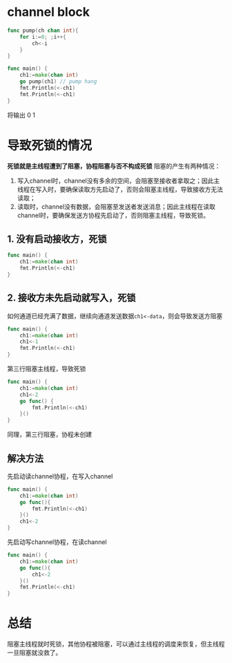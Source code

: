 # channel block
````go
func pump(ch chan int){
	for i:=0; ;i++{
		ch<-i
	}
}

func main() {
	ch1:=make(chan int)
	go pump(ch1) // pump hang
	fmt.Println(<-ch1)
	fmt.Println(<-ch1)
}

```` 
将输出 0 1
# 导致死锁的情况
**死锁就是主线程遭到了阻塞，协程阻塞与否不构成死锁**
阻塞的产生有两种情况：
1. 写入channel时，channel没有多余的空间，会阻塞至接收者拿取之；因此主线程在写入时，要确保读取方先启动了，否则会阻塞主线程，导致接收方无法读取；
2. 读取时，channel没有数据，会阻塞至发送者发送消息；因此主线程在读取channel时，要确保发送方协程先启动了，否则阻塞主线程，导致死锁。
## 1. 没有启动接收方，死锁
````go
func main() {
	ch1:=make(chan int)
	fmt.Println(<-ch1)
}
````
## 2. 接收方未先启动就写入，死锁
如何通道已经充满了数据，继续向通道发送数据`ch1<-data`，则会导致发送方阻塞
````go
func main() {
	ch1:=make(chan int)
	ch1<-1
	fmt.Println(<-ch1)
}
````
第三行阻塞主线程，导致死锁
```` go
func main() {
	ch1:=make(chan int)
	ch1<-2
	go func() {
		fmt.Println(<-ch1)
	}()
}
````
同理，第三行阻塞，协程未创建
## 解决方法
先启动读channel协程，在写入channel
````go
func main() {
	ch1:=make(chan int)
	go func(){
		fmt.Println(<-ch1)
	}()
	ch1<-2
}
````
先启动写channel协程，在读channel
````go
func main() {
	ch1:=make(chan int)
	go func(){
		ch1<-2
	}()
	fmt.Println(<-ch1)
}
````
# 总结
阻塞主线程就时死锁，其他协程被阻塞，可以通过主线程的调度来恢复，但主线程一旦阻塞就没救了。

